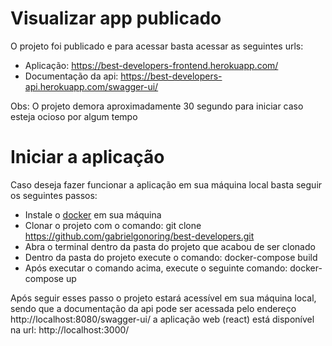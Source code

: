 # Visualizar app publicado

O projeto foi publicado e para acessar basta acessar as seguintes urls:

* Aplicação: https://best-developers-frontend.herokuapp.com/
* Documentação da api: https://best-developers-api.herokuapp.com/swagger-ui/

Obs: O projeto demora aproximadamente 30 segundo para iniciar caso esteja ocioso por algum tempo

# Iniciar a aplicação

Caso deseja fazer funcionar a aplicação em sua máquina local basta seguir os seguintes passos:

* Instale o [docker](https://www.docker.com/) em sua máquina 
* Clonar o projeto com o comando: git clone https://github.com/gabrielgonoring/best-developers.git
* Abra o terminal dentro da pasta do projeto que acabou de ser clonado
* Dentro da pasta do projeto execute o comando: docker-compose build
* Após executar o comando acima, execute o seguinte comando: docker-compose up

Após seguir esses passo o projeto estará acessível em sua máquina local, sendo que a documentação da api pode ser acessada pelo endereço http://localhost:8080/swagger-ui/ a aplicação web (react) está disponível na url: http://localhost:3000/